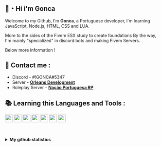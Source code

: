 ## 👋・Hi i'm Gonca  

Welcome to my Github, I'm **Gonca**, a Portuguese developer, I'm learning JavaScript, Node.js, HTML, CSS and LUA.

More to the sides of the Fivem ESX study to create foundations
By the way, I'm mainly "specialized" in discord bots and making Fivem Servers.

Below more information !

## 📡 Contact me :  

* Discord - #!GONCA#5347
* Server - **[Orleans Development](https://discord.gg/hWYqG5fhnJ)**
* Roleplay Server - **[Nação Portuguesa RP](https://discord.gg/tAVatAD3GM)**

## 📚 Learning this Languages and Tools :

<code><img height="25" src="https://raw.githubusercontent.com/rahul-jha98/github_readme_icons/main/language_and_tools/square/javascript/javascript.png"></code>
<code><img height="25" src="https://raw.githubusercontent.com/rahul-jha98/github_readme_icons/main/language_and_tools/square/node/node.png"></code>
<code><img height="25" src="https://raw.githubusercontent.com/rahul-jha98/github_readme_icons/main/language_and_tools/square/git-scm/git-scm.png"></code>
<code><img height="25" src="https://raw.githubusercontent.com/hussainweb/hussainweb/main/icons/vscode.png"></code>
<code><img height="25" src="https://raw.githubusercontent.com/rahul-jha98/github_readme_icons/main/language_and_tools/square/html/html.png"></code>
<code><img height="25" src="https://raw.githubusercontent.com/rahul-jha98/github_readme_icons/main/language_and_tools/square/css/css.png"></code>
<code><img height="25" src="https://media.discordapp.net/attachments/740294891296260137/991016356721877022/language-lua.png"></code>
   
<br><details>
  <summary><b>My github statistics</b></summary>
  
  [<img style="margin-top: 5px" src="https://github-readme-stats.vercel.app/api?username=ByGonca&hide=contribs&show_icons=true&theme=dark">](https://github-readme-stats.vercel.app/api?username=ByGONCA&hide=contribs&show_icons=true&theme=dark)
</details>
